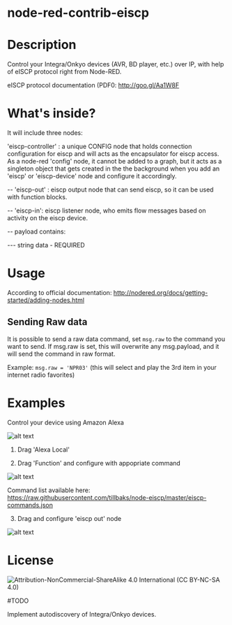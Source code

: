node-red-contrib-eiscp
==========================
# Description

Control your Integra/Onkyo devices (AVR, BD player, etc.) over IP, with help of eISCP protocol right from Node-RED.

eISCP protocol documentation (PDF0: http://goo.gl/Aa1W8F

# What's inside?

It will include three nodes:

'eiscp-controller' : a unique CONFIG node that holds connection configuration for eiscp and will acts as the encapsulator for eiscp access. As a node-red 'config' node, it cannot be added to a graph, but it acts as a singleton object that gets created in the the background when you add an 'eiscp' or 'eiscp-device' node and configure it accordingly.

-- 'eiscp-out' : eiscp output node that can send eiscp, so it can be used with function blocks.

-- 'eiscp-in': eiscp listener node, who emits flow messages based on activity on the eiscp device.

-- payload contains:

--- string data - REQUIRED

# Usage

According to official documentation: http://nodered.org/docs/getting-started/adding-nodes.html
 
## Sending Raw data

It is possible to send a raw data command, set `msg.raw` to the command you want to send. If msg.raw is set, this will overwrite any msg.payload, and it will send the command in raw format.

Example: `msg.raw = 'NPR03'` (this will select and play the 3rd item in your internet radio favorites)  
 
# Examples

Control your device using Amazon Alexa

![alt text](https://i.gyazo.com/807772f70a330517afc66dd9d2d2747a.png)

1. Drag 'Alexa Local'

2. Drag 'Function' and configure with appopriate command

![alt text](https://i.gyazo.com/1f16509f6773658805168d32826dc296.png)

Command list available here:
https://raw.githubusercontent.com/tillbaks/node-eiscp/master/eiscp-commands.json


3. Drag and configure 'eiscp out' node 

![alt text](https://i.gyazo.com/0674270018e67d34f43fab926f32113e.png)


# License

![Attribution-NonCommercial-ShareAlike 4.0 International (CC BY-NC-SA 4.0)](https://licensebuttons.net/l/by-nc-sa/4.0/88x31.png "CC BY-NC-SA 4.0")

#TODO

Implement autodiscovery of Integra/Onkyo devices.